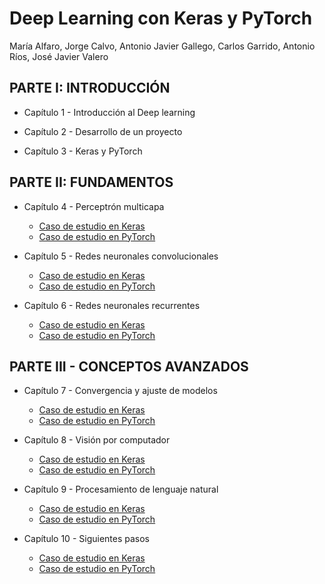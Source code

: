 # Deep Learning con Keras y PyTorch

María Alfaro, Jorge Calvo, Antonio Javier Gallego, Carlos Garrido, Antonio Ríos, José Javier Valero

## PARTE I: INTRODUCCIÓN

- Capítulo 1 - Introducción al Deep learning

- Capítulo 2 - Desarrollo de un proyecto

- Capítulo 3 - Keras y PyTorch

## PARTE II: FUNDAMENTOS

- Capítulo 4 - Perceptrón multicapa

  - [Caso de estudio en Keras]()
  - [Caso de estudio en PyTorch]()

- Capítulo 5 - Redes neuronales convolucionales

  - [Caso de estudio en Keras]()
  - [Caso de estudio en PyTorch](cap5/Cap5_PyTorch.ipynb)

- Capítulo 6 - Redes neuronales recurrentes
  - [Caso de estudio en Keras](cap6/Cap6_Keras.ipynb)
  - [Caso de estudio en PyTorch]()

## PARTE III - CONCEPTOS AVANZADOS

- Capítulo 7 - Convergencia y ajuste de modelos

  - [Caso de estudio en Keras]()
  - [Caso de estudio en PyTorch](cap7/Cap7_PyTorch.ipynb)

- Capítulo 8 - Visión por computador

  - [Caso de estudio en Keras]()
  - [Caso de estudio en PyTorch]()

- Capítulo 9 - Procesamiento de lenguaje natural

  - [Caso de estudio en Keras]()
  - [Caso de estudio en PyTorch]()

- Capítulo 10 - Siguientes pasos
  - [Caso de estudio en Keras]()
  - [Caso de estudio en PyTorch]()

<br>

<br>

